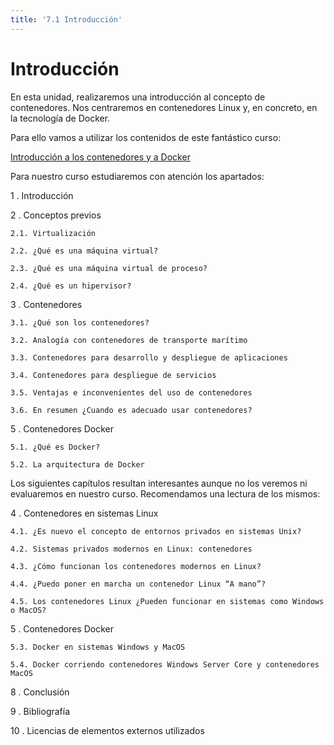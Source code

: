 ```yaml
---
title: '7.1 Introducción'
---
```


# Introducción

En esta unidad, realizaremos una introducción al concepto de contenedores. Nos centraremos en contenedores Linux y, en concreto, en la tecnología de Docker.

Para ello vamos a utilizar los contenidos de este fantástico curso:

[Introducción a los contenedores y a Docker](Ud7_img/Docker01_Intro.pdf)

Para nuestro curso estudiaremos con atención los apartados:

1 . Introducción

2 . Conceptos previos
    
    2.1. Virtualización

    2.2. ¿Qué es una máquina virtual?

    2.3. ¿Qué es una máquina virtual de proceso?

    2.4. ¿Qué es un hipervisor?

3 . Contenedores

    3.1. ¿Qué son los contenedores?
    
    3.2. Analogía con contenedores de transporte marítimo
    
    3.3. Contenedores para desarrollo y despliegue de aplicaciones
    
    3.4. Contenedores para despliegue de servicios
    
    3.5. Ventajas e inconvenientes del uso de contenedores
    
    3.6. En resumen ¿Cuando es adecuado usar contenedores?


5 . Contenedores Docker
    
    5.1. ¿Qué es Docker?
    
    5.2. La arquitectura de Docker

Los siguientes capítulos resultan interesantes aunque no los veremos ni evaluaremos en nuestro curso. Recomendamos una lectura de los mismos:

4 . Contenedores en sistemas Linux
    
    4.1. ¿Es nuevo el concepto de entornos privados en sistemas Unix?

    4.2. Sistemas privados modernos en Linux: contenedores

    4.3. ¿Cómo funcionan los contenedores modernos en Linux?

    4.4. ¿Puedo poner en marcha un contenedor Linux “A mano”?

    4.5. Los contenedores Linux ¿Pueden funcionar en sistemas como Windows o MacOS?


5 . Contenedores Docker

    5.3. Docker en sistemas Windows y MacOS

    5.4. Docker corriendo contenedores Windows Server Core y contenedores MacOS

8 . Conclusión

9 . Bibliografía

10 . Licencias de elementos externos utilizados



